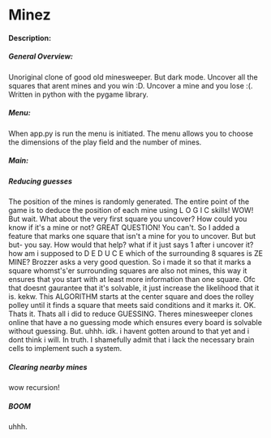 # Minez
#### Description:

##### General Overview:
Unoriginal clone of good old minesweeper. But dark mode. Uncover all the squares that arent mines and you win :D. Uncover a mine and you lose :(.
Written in python with the pygame library.

##### Menu:

When app.py is run the menu is initiated. The menu allows you to choose the dimensions of the play field and the number of mines.


##### Main:

##### Reducing guesses

The position of the mines is randomly generated. The entire point of the game is to deduce the position of each mine using L O G I C skills! WOW! But wait. What about the very first square you uncover? How could you know if it's a mine or not? GREAT QUESTION! You can't. So I added a feature that marks one square that isn't a mine for you to uncover. 
But but but- you say. How would that help? what if it just says 1 after i uncover it? how am i supposed to D E D U C E which of the surrounding 8 squares is ZE MINE? Brozzer asks a very good question. So i made it so that it marks a square whomst's'er surrounding squares are also not mines, this way it ensures that you start with at least more information than one square. Ofc that doesnt gaurantee that it's solvable, it just increase the likelihood that it is. kekw. This ALGORITHM starts at the center square and does the rolley polley until it finds a square that meets said conditions and it marks it. OK. Thats it. Thats all i did to reduce GUESSING. Theres minesweeper clones online that have a no guessing mode which ensures every board is solvable without guessing. But. uhhh. idk. i havent gotten around to that yet and i dont think i will. In truth. I shamefully admit that i lack the necessary brain cells to implement such a system.

##### Clearing nearby mines

wow recursion! 

##### BOOM

uhhh. 
